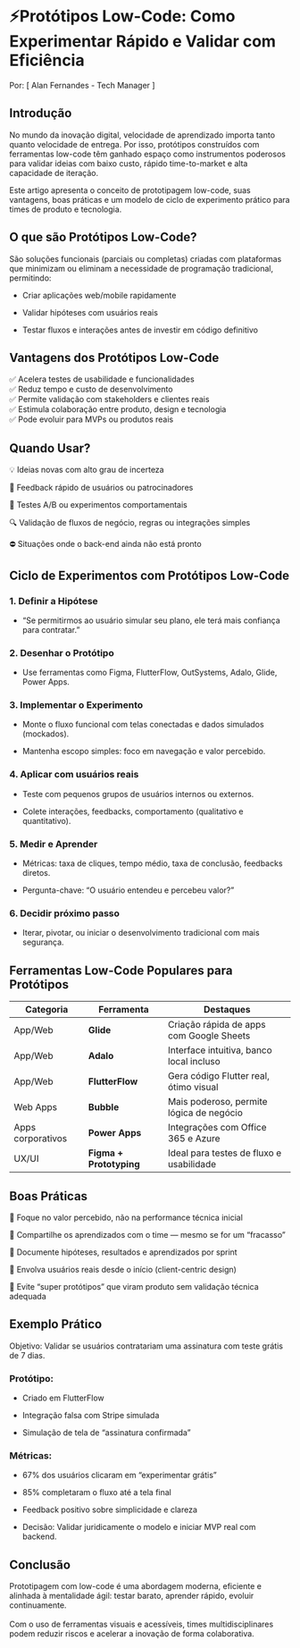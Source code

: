 # ⚡Protótipos Low-Code: Como Experimentar Rápido e Validar com Eficiência
Por: [ Alan Fernandes - Tech Manager ]

## Introdução
No mundo da inovação digital, velocidade de aprendizado importa tanto quanto velocidade de entrega. Por isso, protótipos construídos com ferramentas low-code têm ganhado espaço como instrumentos poderosos para validar ideias com baixo custo, rápido time-to-market e alta capacidade de iteração.

Este artigo apresenta o conceito de prototipagem low-code, suas vantagens, boas práticas e um modelo de ciclo de experimento prático para times de produto e tecnologia.

## O que são Protótipos Low-Code?
São soluções funcionais (parciais ou completas) criadas com plataformas que minimizam ou eliminam a necessidade de programação tradicional, permitindo:

- Criar aplicações web/mobile rapidamente

- Validar hipóteses com usuários reais

- Testar fluxos e interações antes de investir em código definitivo

## Vantagens dos Protótipos Low-Code
✅ Acelera testes de usabilidade e funcionalidades \
✅ Reduz tempo e custo de desenvolvimento \
✅ Permite validação com stakeholders e clientes reais \
✅ Estimula colaboração entre produto, design e tecnologia \
✅ Pode evoluir para MVPs ou produtos reais

## Quando Usar?
💡 Ideias novas com alto grau de incerteza

💬 Feedback rápido de usuários ou patrocinadores

🧪 Testes A/B ou experimentos comportamentais

🔍 Validação de fluxos de negócio, regras ou integrações simples

⛔ Situações onde o back-end ainda não está pronto

## Ciclo de Experimentos com Protótipos Low-Code
### 1. Definir a Hipótese
- “Se permitirmos ao usuário simular seu plano, ele terá mais confiança para contratar.”

### 2. Desenhar o Protótipo
- Use ferramentas como Figma, FlutterFlow, OutSystems, Adalo, Glide, Power Apps.

### 3. Implementar o Experimento
- Monte o fluxo funcional com telas conectadas e dados simulados (mockados).

- Mantenha escopo simples: foco em navegação e valor percebido.

### 4. Aplicar com usuários reais
- Teste com pequenos grupos de usuários internos ou externos.

- Colete interações, feedbacks, comportamento (qualitativo e quantitativo).

### 5. Medir e Aprender
- Métricas: taxa de cliques, tempo médio, taxa de conclusão, feedbacks diretos.

- Pergunta-chave: “O usuário entendeu e percebeu valor?”

### 6. Decidir próximo passo
- Iterar, pivotar, ou iniciar o desenvolvimento tradicional com mais segurança.

## Ferramentas Low-Code Populares para Protótipos
| Categoria         | Ferramenta              | Destaques                                |
| ----------------- | ----------------------- | ---------------------------------------- |
| App/Web           | **Glide**               | Criação rápida de apps com Google Sheets |
| App/Web           | **Adalo**               | Interface intuitiva, banco local incluso |
| App/Web           | **FlutterFlow**         | Gera código Flutter real, ótimo visual   |
| Web Apps          | **Bubble**              | Mais poderoso, permite lógica de negócio |
| Apps corporativos | **Power Apps**          | Integrações com Office 365 e Azure       |
| UX/UI             | **Figma + Prototyping** | Ideal para testes de fluxo e usabilidade |

## Boas Práticas
🔎 Foque no valor percebido, não na performance técnica inicial

🧠 Compartilhe os aprendizados com o time — mesmo se for um “fracasso”

🎯 Documente hipóteses, resultados e aprendizados por sprint

👥 Envolva usuários reais desde o início (client-centric design)

🚫 Evite “super protótipos” que viram produto sem validação técnica adequada

## Exemplo Prático
Objetivo: Validar se usuários contratariam uma assinatura com teste grátis de 7 dias.

### Protótipo:

- Criado em FlutterFlow

- Integração falsa com Stripe simulada

- Simulação de tela de “assinatura confirmada”

### Métricas:

- 67% dos usuários clicaram em “experimentar grátis”

- 85% completaram o fluxo até a tela final

- Feedback positivo sobre simplicidade e clareza

- Decisão: Validar juridicamente o modelo e iniciar MVP real com backend.

## Conclusão
Prototipagem com low-code é uma abordagem moderna, eficiente e alinhada à mentalidade ágil: testar barato, aprender rápido, evoluir continuamente. \
\
Com o uso de ferramentas visuais e acessíveis, times multidisciplinares podem reduzir riscos e acelerar a inovação de forma colaborativa.
